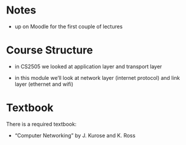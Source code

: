 # Notes

* up on Moodle for the first couple of lectures

# Course Structure

* in CS2505 we looked at application layer and transport layer

* in this module we’ll look at network layer (internet protocol) and link layer (ethernet and wifi)

# Textbook

There is a required textbook:

* “Computer Networking” by J. Kurose and K. Ross
